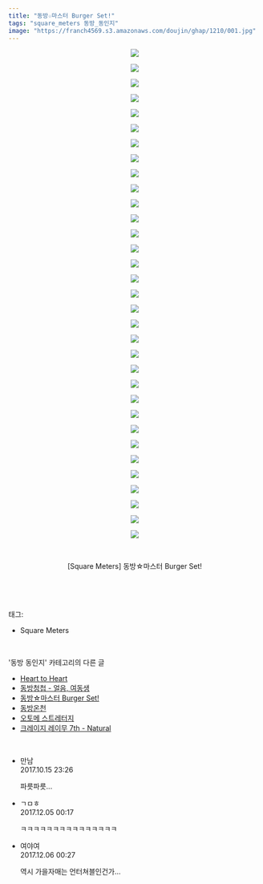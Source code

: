 ```yaml
---
title: "동방☆마스터 Burger Set!"
tags: "square_meters 동방_동인지"
image: "https://franch4569.s3.amazonaws.com/doujin/ghap/1210/001.jpg"
---
```

<div class="article">
<p style="text-align: center; clear: none; float: none;"><img src="{{ site.imgserver2 }}/ghap/1210/001.jpg"/></p>
<p style="text-align: center; clear: none; float: none;"><img src="{{ site.imgserver2 }}/ghap/1210/002.jpg"/></p>
<p style="text-align: center; clear: none; float: none;"><img src="{{ site.imgserver2 }}/ghap/1210/003.jpg"/></p>
<p style="text-align: center; clear: none; float: none;"><img src="{{ site.imgserver2 }}/ghap/1210/004.jpg"/></p>
<p style="text-align: center; clear: none; float: none;"><img src="{{ site.imgserver2 }}/ghap/1210/005.jpg"/></p>
<p style="text-align: center; clear: none; float: none;"><img src="{{ site.imgserver2 }}/ghap/1210/006.jpg"/></p>
<p style="text-align: center; clear: none; float: none;"><img src="{{ site.imgserver2 }}/ghap/1210/007.jpg"/></p>
<p style="text-align: center; clear: none; float: none;"><img src="{{ site.imgserver2 }}/ghap/1210/008.jpg"/></p>
<p style="text-align: center; clear: none; float: none;"><img src="{{ site.imgserver2 }}/ghap/1210/009.jpg"/></p>
<p style="text-align: center; clear: none; float: none;"><img src="{{ site.imgserver2 }}/ghap/1210/010.jpg"/></p>
<p style="text-align: center; clear: none; float: none;"><img src="{{ site.imgserver2 }}/ghap/1210/011.jpg"/></p>
<p style="text-align: center; clear: none; float: none;"><img src="{{ site.imgserver2 }}/ghap/1210/012.jpg"/></p>
<p style="text-align: center; clear: none; float: none;"><img src="{{ site.imgserver2 }}/ghap/1210/013.jpg"/></p>
<p style="text-align: center; clear: none; float: none;"><img src="{{ site.imgserver2 }}/ghap/1210/014.jpg"/></p>
<p style="text-align: center; clear: none; float: none;"><img src="{{ site.imgserver2 }}/ghap/1210/015.jpg"/></p>
<p style="text-align: center; clear: none; float: none;"><img src="{{ site.imgserver2 }}/ghap/1210/016.jpg"/></p>
<p style="text-align: center; clear: none; float: none;"><img src="{{ site.imgserver2 }}/ghap/1210/017.jpg"/></p>
<p style="text-align: center; clear: none; float: none;"><img src="{{ site.imgserver2 }}/ghap/1210/018.jpg"/></p>
<p style="text-align: center; clear: none; float: none;"><img src="{{ site.imgserver2 }}/ghap/1210/019.jpg"/></p>
<p style="text-align: center; clear: none; float: none;"><img src="{{ site.imgserver2 }}/ghap/1210/020.jpg"/></p>
<p style="text-align: center; clear: none; float: none;"><img src="{{ site.imgserver2 }}/ghap/1210/021.jpg"/></p>
<p style="text-align: center; clear: none; float: none;"><img src="{{ site.imgserver2 }}/ghap/1210/022.jpg"/></p>
<p style="text-align: center; clear: none; float: none;"><img src="{{ site.imgserver2 }}/ghap/1210/023.jpg"/></p>
<p style="text-align: center; clear: none; float: none;"><img src="{{ site.imgserver2 }}/ghap/1210/024.jpg"/></p>
<p style="text-align: center; clear: none; float: none;"><img src="{{ site.imgserver2 }}/ghap/1210/025.jpg"/></p>
<p style="text-align: center; clear: none; float: none;"><img src="{{ site.imgserver2 }}/ghap/1210/026.jpg"/></p>
<p style="text-align: center; clear: none; float: none;"><img src="{{ site.imgserver2 }}/ghap/1210/027.jpg"/></p>
<p style="text-align: center; clear: none; float: none;"><img src="{{ site.imgserver2 }}/ghap/1210/028.jpg"/></p>
<p style="text-align: center; clear: none; float: none;"><img src="{{ site.imgserver2 }}/ghap/1210/029.jpg"/></p>
<p style="text-align: center; clear: none; float: none;"><img src="{{ site.imgserver2 }}/ghap/1210/030.jpg"/></p>
<p style="text-align: center; clear: none; float: none;"><img src="{{ site.imgserver2 }}/ghap/1210/031.jpg"/></p>
<p style="text-align: center; clear: none; float: none;"><img src="{{ site.imgserver2 }}/ghap/1210/032.jpg"/></p>
<p style="text-align: center; clear: none; float: none;"><img src="{{ site.imgserver2 }}/ghap/1210/033.jpg"/></p>
<p style="text-align: center; clear: none; float: none;"><br/></p>
<p style="text-align: center; clear: none; float: none;">[Square Meters] 동방☆마스터 Burger Set!</p>
<p><br/></p>
</div><br/>
<div class="tagTrail">
<p>태그: </p>
<ul>
<li>Square Meters</li>
</ul>
</div><br/>
<div class="another">
<p>'동방 동인지' 카테고리의 다른 글</p>
<ul>
<li><a href="/ghap_1212">Heart to Heart</a></li>
<li><a href="/ghap_1211">동방청첩 - 얼음, 여동생</a></li>
<li><a href="/ghap_1210">동방☆마스터 Burger Set!</a></li>
<li><a href="/ghap_1209">동방온천</a></li>
<li><a href="/ghap_1208">오토메 스트레터지</a></li>
<li><a href="/ghap_1207">크레이지 레이무 7th - Natural</a></li>
</ul>
</div><br/>
<div class="cb_module cb_fluid">
<div class="cb_wrt cb_profile">
<div class="comment">
<ul>
<li class="cb_thumb_off" id="comment15106237">
<div class="cb_comment_area">
<div class="cb_info_area">
<div class="cb_section">
<span class="cb_nick_name">만남</span>
</div>
<div class="cb_section">
<span class="cb_date">2017.10.15 23:26 </span>
</div>
</div>
<div class="cb_dsc_comment">
<p class="cb_dsc">
											파릇파릇...
										</p>
</div>
</div></li>
<li class="cb_thumb_off" id="comment15144963">
<div class="cb_comment_area">
<div class="cb_info_area">
<div class="cb_section">
<span class="cb_nick_name">ㄱㅁㅎ</span>
</div>
<div class="cb_section">
<span class="cb_date">2017.12.05 00:17 </span>
</div>
</div>
<div class="cb_dsc_comment">
<p class="cb_dsc">
											ㅋㅋㅋㅋㅋㅋㅋㅋㅋㅋㅋㅋㅋㅋㅋ
										</p>
</div>
</div></li>
<li class="cb_thumb_off" id="comment15145666">
<div class="cb_comment_area">
<div class="cb_info_area">
<div class="cb_section">
<span class="cb_nick_name">여야여</span>
</div>
<div class="cb_section">
<span class="cb_date">2017.12.06 00:27 </span>
</div>
</div>
<div class="cb_dsc_comment">
<p class="cb_dsc">
											역시 가을자매는 언터쳐블인건가...
										</p>
</div>
</div></li>
</ul>
</div>
</div><!-- commentList close -->
</div><br/>
